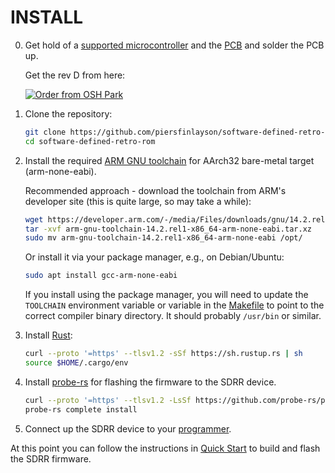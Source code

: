 # INSTALL

0. Get hold of a [supported microcontroller](README.md#supported-stm32-microcontrollers) and the [PCB](sdrr-pcb) and solder the PCB up.

    Get the rev D from here:

    [![Order from OSH Park](https://oshpark.com/assets/badge-5b7ec47045b78aef6eb9d83b3bac6b1920de805e9a0c227658eac6e19a045b9c.png)](https://oshpark.com/shared_projects/E7lLKM9E)

1. Clone the repository:

    ```bash
    git clone https://github.com/piersfinlayson/software-defined-retro-rom.git
    cd software-defined-retro-rom
    ```

2. Install the required [ARM GNU toolchain](https://developer.arm.com/downloads/-/arm-gnu-toolchain-downloads) for AArch32 bare-metal target (arm-none-eabi).

    Recommended approach - download the toolchain from ARM's developer site (this is quite large, so may take a while):

    ```bash
    wget https://developer.arm.com/-/media/Files/downloads/gnu/14.2.rel1/binrel/arm-gnu-toolchain-14.2.rel1-x86_64-arm-none-eabi.tar.xz
    tar -xvf arm-gnu-toolchain-14.2.rel1-x86_64-arm-none-eabi.tar.xz
    sudo mv arm-gnu-toolchain-14.2.rel1-x86_64-arm-none-eabi /opt/
    ```

    Or install it via your package manager, e.g., on Debian/Ubuntu:

    ```bash
    sudo apt install gcc-arm-none-eabi
    ```

    If you install using the package manager, you will need to update the `TOOLCHAIN` environment variable or variable in the [Makefile](sdrr/Makefile) to point to the correct compiler binary directory.  It should probably `/usr/bin` or similar.

3. Install [Rust](https://www.rust-lang.org/tools/install):

    ```bash
    curl --proto '=https' --tlsv1.2 -sSf https://sh.rustup.rs | sh
    source $HOME/.cargo/env
    ```

4. Install [probe-rs](https://probe.rs/) for flashing the firmware to the SDRR device.

    ```bash
    curl --proto '=https' --tlsv1.2 -LsSf https://github.com/probe-rs/probe-rs/releases/latest/download/probe-rs-tools-installer.sh | sh
    probe-rs complete install
    ```

5. Connect up the SDRR device to your [programmer](README.md#programmer).

At this point you can follow the instructions in [Quick Start](README.md#quick-start) to build and flash the SDRR firmware.
